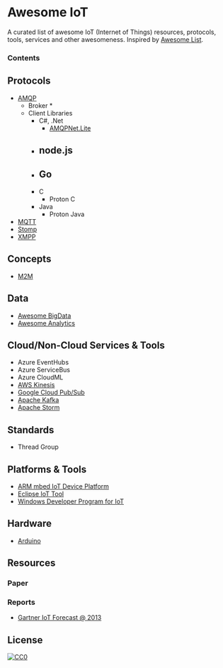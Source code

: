 # Awesome IoT
A curated list of awesome IoT (Internet of Things) resources, protocols, tools, services and other awesomeness. Inspired by [Awesome List](https://github.com/sindresorhus/awesome).

### Contents


## Protocols
- [AMQP](http://www.amqp.org/)
    + Broker
        * 
    + Client Libraries
        * C#, .Net
            - [AMQPNet.Lite](http://amqpnetlite.codeplex.com/)
        * node.js
            - 
        * Go
            - 
        * C
            - Proton C
        * Java
            - Proton Java
- [MQTT](http://mqtt.org/)
- [Stomp](http://stomp.github.io/)
- [XMPP](http://xmpp.org/)

## Concepts
- [M2M](http://en.wikipedia.org/wiki/Machine_to_machine)

## Data
- [Awesome BigData](https://github.com/onurakpolat/awesome-bigdata)
- [Awesome Analytics](https://github.com/onurakpolat/awesome-analytics)

## Cloud/Non-Cloud Services & Tools
- Azure EventHubs
- Azure ServiceBus
- Azure CloudML
- [AWS Kinesis](http://aws.amazon.com/kinesis/)
- [Google Cloud Pub/Sub](https://cloud.google.com/pubsub/docs)
- [Apache Kafka](http://kafka.apache.org/)
- [Apache Storm](https://storm.apache.org/)

## Standards
- Thread Group

## Platforms & Tools
- [ARM mbed IoT Device Platform](http://mbed.org/)
- [Eclipse IoT Tool](http://iot.eclipse.org/)
- [Windows Developer Program for IoT](http://windowsondevices.com/)

## Hardware
- [Arduino](http://www.arduino.cc/)

## Resources
### Paper

### Reports
- [Gartner IoT Forecast @ 2013](http://www.gartner.com/newsroom/id/2636073)


## License
[![CC0](http://i.creativecommons.org/p/zero/1.0/88x31.png)](http://creativecommons.org/publicdomain/zero/1.0/)

